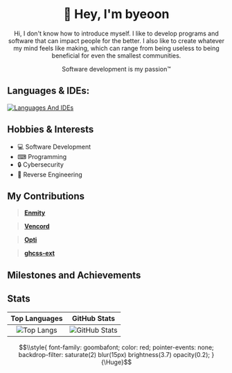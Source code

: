 <?xml version="1.0" encoding="UTF-8" ?>
<!DOCTYPE html PUBLIC "-//W3C//DTD XHTML 1.1 plus MathML 2.0//EN"
	"http://www.w3.org/TR/MathML2/dtd/xhtml-math11-f.dtd">

 <html xmlns="http://www.w3.org/1999/xhtml">
<div align="center">  
	
 #  👋 Hey, I'm byeoon 
 Hi, I don't know how to introduce myself.
 I like to develop programs and software that can impact people for the better. 
 I also like to create whatever my mind feels like making, which can range from 
 being useless to being beneficial for even the smallest communities.
 
 Software development is my passion™

</div>

## Languages & IDEs:

[![Languages And IDEs](https://skillicons.dev/icons?i=cs,ts,js,java,html,css,php,blank,vscode,visualstudio,idea,unity)](https://skillicons.dev)

## Hobbies & Interests

- 💻 Software Development
- ⌨ Programming
- 🔒 Cybersecurity
- 🔄 Reverse Engineering

## My Contributions

> **[Enmity](https://github.com/enmity-mod/enmity)**

> **[Vencord](https://github.com/vendicated/vencord)**

> **[Opti](https://github.com/opti-mod/opti)**

> **[ghcss-ext](https://github.com/tiramisyuz/ghcss-ext)**

## Milestones and Achievements


## Stats


 Top Languages             |  GitHub Stats
:-------------------------:|:-------------------------:
![Top Langs](https://github-readme-stats.vercel.app/api/top-langs/?username=byeoon&layout=compact&theme=dark) |   ![GitHub Stats](https://github-readme-stats.vercel.app/api?username=byeoon&show_icons=false&theme=transparent&include_all_commits=true)


<!--
- 🔭 Damn, you're taking my README, I'm flattered you like the design!
-->

```math
\\style{
font-family: goombafont;
color: red;
pointer-events: none;
backdrop-filter: saturate(2) blur(15px) brightness(3.7) opacity(0.2);
}{\Huge}
```
